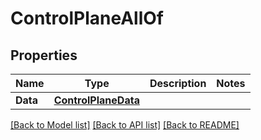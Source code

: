 # ControlPlaneAllOf

## Properties

Name | Type | Description | Notes
------------ | ------------- | ------------- | -------------
**Data** | [**ControlPlaneData**](control_plane_data.md) |  | 

[[Back to Model list]](../README.md#documentation-for-models) [[Back to API list]](../README.md#documentation-for-api-endpoints) [[Back to README]](../README.md)


